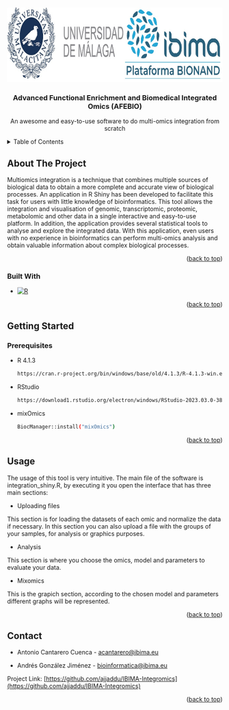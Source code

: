 <!-- PROJECT LOGO -->
<br />
<div align="center">
  <a href="https://github.com/ajjaddu/IBIMA-Integromics">
    <img src="Logo_UMA_IBIMA.jpg" alt="Logo" width="1000" height="175">
  </a>

  <h3 align="center">Advanced Functional Enrichment and Biomedical Integrated Omics (AFEBIO)</h3>

  <p align="center">
    An awesome and easy-to-use software to do multi-omics integration from scratch
  </p>
</div>



<!-- TABLE OF CONTENTS -->
<details>
  <summary>Table of Contents</summary>
  <ol>
    <li>
      <a href="#about-the-project">About The Project</a>
      <ul>
        <li><a href="#built-with">Built With</a></li>
      </ul>
    </li>
    <li>
      <a href="#getting-started">Getting Started</a>
      <ul>
        <li><a href="#prerequisites">Prerequisites</a></li>
      </ul>
    </li>
    <li><a href="#usage">Usage</a></li>
    <li><a href="#contact">Contact</a></li>
  </ol>
</details>

<!-- ABOUT THE PROJECT -->
## About The Project

Multiomics integration is a technique that combines multiple sources of biological data to obtain a more complete and accurate view of biological processes. An application in R Shiny has been developed to facilitate this task for users with little knowledge of bioinformatics. This tool allows the integration and visualisation of genomic, transcriptomic, proteomic, metabolomic and other data in a single interactive and easy-to-use platform. In addition, the application provides several statistical tools to analyse and explore the integrated data. With this application, even users with no experience in bioinformatics can perform multi-omics analysis and obtain valuable information about complex biological processes.

<p align="right">(<a href="#readme-top">back to top</a>)</p>

### Built With

* [![R][R-image]][R-url]

<p align="right">(<a href="#readme-top">back to top</a>)</p>


<!-- GETTING STARTED -->
## Getting Started

### Prerequisites

* R 4.1.3
  ```sh
  https://cran.r-project.org/bin/windows/base/old/4.1.3/R-4.1.3-win.exe
  ```
* RStudio
  ```sh
  https://download1.rstudio.org/electron/windows/RStudio-2023.03.0-386.exe
  ```
* mixOmics
  ```sh
  BiocManager::install("mixOmics")
  ```
<p align="right">(<a href="#readme-top">back to top</a>)</p>



<!-- USAGE EXAMPLES -->
## Usage

The usage of this tool is very intuitive. The main file of the software is integration_shiny.R, by executing it you open the interface that has three main sections:

* Uploading files

This section is for loading the datasets of each omic and normalize the data if necessary. In this section you can also upload a file with the groups of your samples, for analysis or graphics purposes. 

* Analysis

This section is where you choose the omics, model and parameters to evaluate your data. 

* Mixomics

This is the grapich section, according to the chosen model and parameters different graphs will be represented.

<p align="right">(<a href="#readme-top">back to top</a>)</p>

<!-- CONTACT -->
## Contact

- Antonio Cantarero Cuenca - acantarero@ibima.eu

- Andrés González Jiménez - bioinformatica@ibima.eu

Project Link: [https://github.com/ajjaddu/IBIMA-Integromics](https://github.com/ajjaddu/IBIMA-Integromics)

<p align="right">(<a href="#readme-top">back to top</a>)</p>

<!-- MARKDOWN LINKS & IMAGES -->
<!-- https://www.markdownguide.org/basic-syntax/#reference-style-links -->
[contributors-shield]: https://img.shields.io/github/contributors/othneildrew/Best-README-Template.svg?style=for-the-badge
[contributors-url]: https://github.com/othneildrew/Best-README-Template/graphs/contributors
[forks-shield]: https://img.shields.io/github/forks/othneildrew/Best-README-Template.svg?style=for-the-badge
[forks-url]: https://github.com/othneildrew/Best-README-Template/network/members
[stars-shield]: https://img.shields.io/github/stars/othneildrew/Best-README-Template.svg?style=for-the-badge
[stars-url]: https://github.com/othneildrew/Best-README-Template/stargazers
[issues-shield]: https://img.shields.io/github/issues/othneildrew/Best-README-Template.svg?style=for-the-badge
[issues-url]: https://github.com/othneildrew/Best-README-Template/issues
[license-shield]: https://img.shields.io/github/license/othneildrew/Best-README-Template.svg?style=for-the-badge
[license-url]: https://github.com/othneildrew/Best-README-Template/blob/master/LICENSE.txt
[linkedin-shield]: https://img.shields.io/badge/-LinkedIn-black.svg?style=for-the-badge&logo=linkedin&colorB=555
[linkedin-url]: https://linkedin.com/in/othneildrew
[product-screenshot]: images/screenshot.png
[Next.js]: https://img.shields.io/badge/next.js-000000?style=for-the-badge&logo=nextdotjs&logoColor=white
[Next-url]: https://nextjs.org/
[React.js]: https://img.shields.io/badge/React-20232A?style=for-the-badge&logo=react&logoColor=61DAFB
[React-url]: https://reactjs.org/
[Vue.js]: https://img.shields.io/badge/Vue.js-35495E?style=for-the-badge&logo=vuedotjs&logoColor=4FC08D
[Vue-url]: https://vuejs.org/
[Angular.io]: https://img.shields.io/badge/Angular-DD0031?style=for-the-badge&logo=angular&logoColor=white
[Angular-url]: https://angular.io/
[Svelte.dev]: https://img.shields.io/badge/Svelte-4A4A55?style=for-the-badge&logo=svelte&logoColor=FF3E00
[Svelte-url]: https://svelte.dev/
[Laravel.com]: https://img.shields.io/badge/Laravel-FF2D20?style=for-the-badge&logo=laravel&logoColor=white
[Laravel-url]: https://laravel.com
[Bootstrap.com]: https://img.shields.io/badge/Bootstrap-563D7C?style=for-the-badge&logo=bootstrap&logoColor=white
[Bootstrap-url]: https://getbootstrap.com
[JQuery.com]: https://img.shields.io/badge/jQuery-0769AD?style=for-the-badge&logo=jquery&logoColor=white
[JQuery-url]: https://jquery.com 
[R-url]: https://cran.r-project.org/
[R-image]: https://img.shields.io/badge/R-276DC3?style=for-the-badge&logo=r&logoColor=white
[RStudio-url]: https://img.shields.io/endpoint?url=https%3A%2F%2Frstudio.github.io%2Frstudio-shields%2Fcategory%2Fshiny.json
